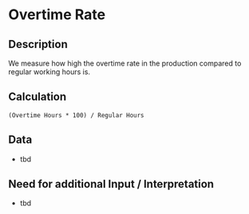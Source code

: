 # Overtime Rate

## Description
We measure how high the overtime rate in the production compared to regular working hours is.

## Calculation
`(Overtime Hours * 100) / Regular Hours`

## Data
* tbd

## Need for additional Input / Interpretation
* tbd
